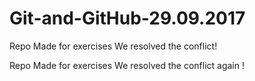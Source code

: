 # Git-and-GitHub-29.09.2017

Repo Made for exercises
We resolved the conflict!



Repo Made for exercises
We resolved the conflict again !

